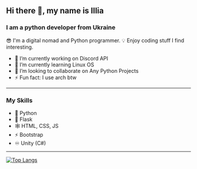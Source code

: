 ## Hi there 👋, my name is Illia
### I am a python developer from Ukraine
😎 I'm a digital nomad and Python programmer. 💡 Enjoy coding stuff I find interesting.

- 🔭 I’m currently working on Discord API 
- 🌱 I’m currently learning Linux OS 
- 👯 I’m looking to collaborate on Any Python Projects 
- ⚡ Fun fact: I use arch btw
---
### My Skills
- 🐍 Python
- 📯 Flask
- 🕸️ HTML, CSS, JS
- ⚡ Bootstrap
- ♾️ Unity (C#)
---
[![Top Langs](https://github-readme-stats.vercel.app/api/top-langs/?username=iliakat)](https://github.com/anuraghazra/github-readme-stats)
